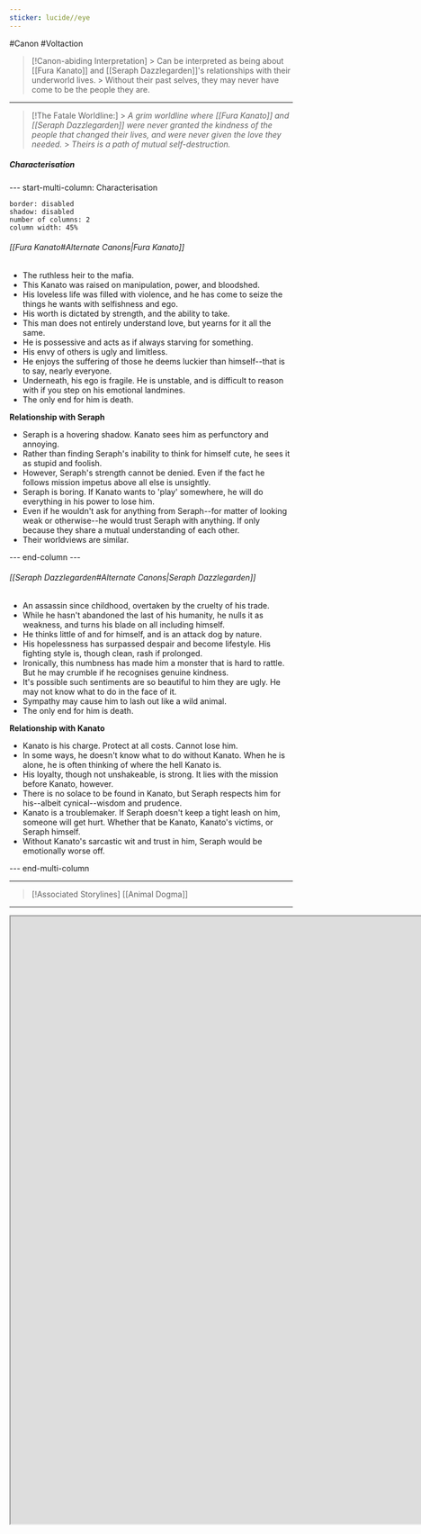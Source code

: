```yaml
---
sticker: lucide//eye
---
```


#Canon #Voltaction 


> [!Canon-abiding Interpretation]
    > Can be interpreted as being about [[Fura Kanato]] and [[Seraph Dazzlegarden]]'s relationships with their underworld lives.
    > Without their past selves, they may never have come to be the people they are.
>

----

> [!The Fatale Worldline:]
    > *A grim worldline where [[Fura Kanato]] and [[Seraph Dazzlegarden]] were never granted the kindness of the people that changed their lives, and were never given the love they needed.*
    > *Theirs is a path of mutual self-destruction.*

##### Characterisation
--- start-multi-column: Characterisation
```column-settings 
border: disabled
shadow: disabled
number of columns: 2
column width: 45%
```

###### [[Fura Kanato#Alternate Canons|Fura Kanato]]
- The ruthless heir to the mafia.
- This Kanato was raised on manipulation, power, and bloodshed.
- His loveless life was filled with violence, and he has come to seize the things he wants with selfishness and ego.
- His worth is dictated by strength, and the ability to take.
- This man does not entirely understand love, but yearns for it all the same.
- He is possessive and acts as if always starving for something.
- His envy of others is ugly and limitless.
- He enjoys the suffering of those he deems luckier than himself--that is to say, nearly everyone.
- Underneath, his ego is fragile. He is unstable, and is difficult to reason with if you step on his emotional landmines.
- The only end for him is death.

**Relationship with Seraph**
- Seraph is a hovering shadow. Kanato sees him as perfunctory and annoying.
- Rather than finding Seraph's inability to think for himself cute, he sees it as stupid and foolish.
- However, Seraph's strength cannot be denied. Even if the fact he follows mission impetus above all else is unsightly.
- Seraph is boring. If Kanato wants to 'play' somewhere, he will do everything in his power to lose him.
- Even if he wouldn't ask for anything from Seraph--for matter of looking weak or otherwise--he would trust Seraph with anything. If only because they share a mutual understanding of each other.
- Their worldviews are similar.

--- end-column ---

###### [[Seraph Dazzlegarden#Alternate Canons|Seraph Dazzlegarden]]
- An assassin since childhood, overtaken by the cruelty of his trade.
- While he hasn't abandoned the last of his humanity, he nulls it as weakness, and turns his blade on all including himself.
- He thinks little of and for himself, and is an attack dog by nature.
- His hopelessness has surpassed despair and become lifestyle. His fighting style is, though clean, rash if prolonged.
- Ironically, this numbness has made him a monster that is hard to rattle. But he may crumble if he recognises genuine kindness.
- It's possible such sentiments are so beautiful to him they are ugly. He may not know what to do in the face of it.
- Sympathy may cause him to lash out like a wild animal.
- The only end for him is death.

**Relationship with Kanato**
- Kanato is his charge. Protect at all costs. Cannot lose him.
- In some ways, he doesn't know what to do without Kanato. When he is alone, he is often thinking of where the hell Kanato is.
- His loyalty, though not unshakeable, is strong. It lies with the mission before Kanato, however.
- There is no solace to be found in Kanato, but Seraph respects him for his--albeit cynical--wisdom and prudence.
- Kanato is a troublemaker. If Seraph doesn't keep a tight leash on him, someone will get hurt. Whether that be Kanato, Kanato's victims, or Seraph himself.
- Without Kanato's sarcastic wit and trust in him, Seraph would be emotionally worse off.

--- end-multi-column

---

>[!Associated Storylines]
>[[Animal Dogma]]

---


<center><iframe border=1 frameborder=1 height= 1080 width=1920 src="https://youtu.be/sWltd408AsI"> </iframe></center>

